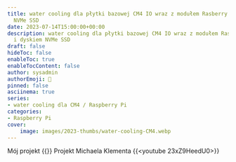 ```yaml
---
title: water cooling dla płytki bazowej CM4 IO wraz z modułem Rasberry Pi CM4 i dyskiem
  NVMe SSD
date: 2023-07-14T15:00:00+00:00
description: water cooling dla płytki bazowej CM4 IO wraz z modułem Rasberry Pi CM4
  i dyskiem NVMe SSD
draft: false
hideToc: false
enableToc: true
enableTocContent: false
author: sysadmin
authorEmoji: 🐧
pinned: false
asciinema: true
series:
- water cooling dla CM4 / Raspberry Pi
categories:
- Raspberry Pi
cover:
    image: images/2023-thumbs/water-cooling-CM4.webp
---
```

Mój projekt
{{<youtube s1hE9rTVnR8>}}
Projekt Michaela Klementa
{{<youtube 23xZ9HeedU0>}}